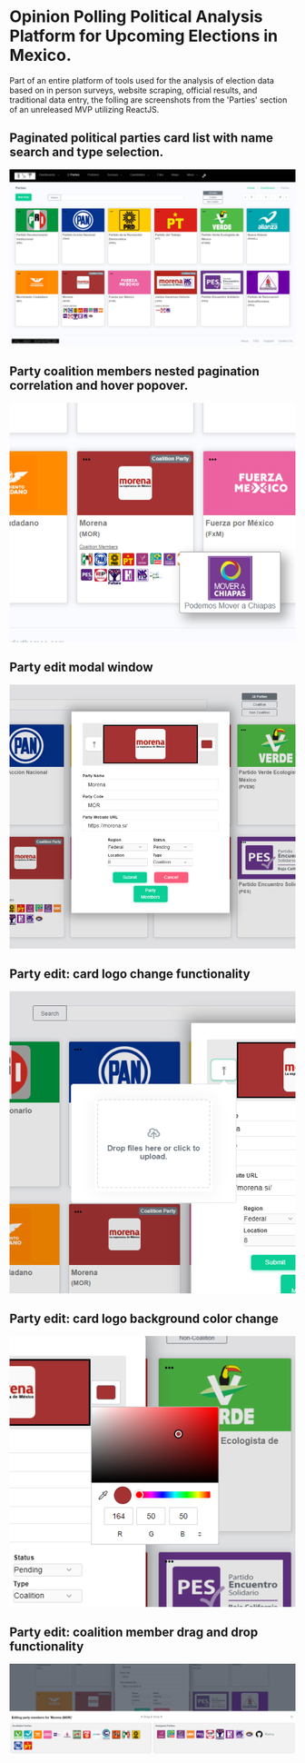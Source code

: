 # Opinion Polling Political Analysis Platform for Upcoming Elections in Mexico.
Part of an entire platform of tools used for the analysis of election data based on in person surveys,
website scraping, official results, and traditional data entry, the folling are screenshots from the 
'Parties' section of an unreleased MVP utilizing ReactJS.

## Paginated political parties card list with name search and type selection.
![Int1](https://github.com/TimIsabella/Int_reactSnippets/blob/main/I1.png)

## Party coalition members nested pagination correlation and hover popover.
![Int2](https://github.com/TimIsabella/Int_reactSnippets/blob/main/I2.png)

## Party edit modal window
![Int3](https://github.com/TimIsabella/Int_reactSnippets/blob/main/I3.png)

## Party edit: card logo change functionality
![Int4](https://github.com/TimIsabella/Int_reactSnippets/blob/main/I4.png)

## Party edit: card logo background color change
![Int5](https://github.com/TimIsabella/Int_reactSnippets/blob/main/I5.png)

## Party edit: coalition member drag and drop functionality
![Int6](https://github.com/TimIsabella/Int_reactSnippets/blob/main/I6.png)
